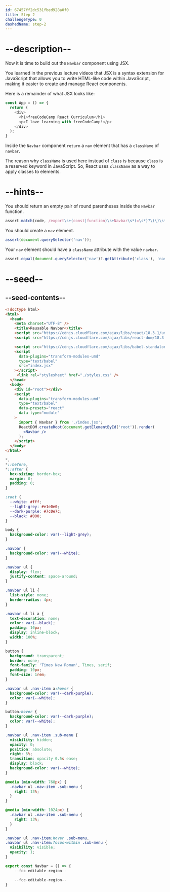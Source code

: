 ```yaml
---
id: 67457ff2dc531fbed928a0f0
title: Step 2
challengeType: 0
dashedName: step-2
---
```


# --description--

Now it is time to build out the `Navbar` component using JSX.

You learned in the previous lecture videos that JSX is a syntax extension for JavaScript that allows you to write HTML-like code within JavaScript, making it easier to create and manage React components.

Here is a remainder of what JSX looks like:

```js
const App = () => {
  return (
    <div>
      <h1>freeCodeCamp React Curriculum</h1>
      <p>I love learning with freeCodeCamp!</p>
    </div>
  );
}
```


Inside the `Navbar` component `return` a `nav` element that has a `className` of `navbar`.

The reason why `className` is used here instead of `class` is because `class` is a reserved keyword in JavaScript. So, React uses `className` as a way to apply classes to elements.

# --hints--

You should return an empty pair of round parentheses inside the `Navbar` function.

```js
assert.match(code, /export\s+(const|function)\s+Navbar\s*(=\s*)?\(\)\s*(=>\s*)?\{\s*return\s*\(\s*\)\s*;?\s*\}/);
```

You should create a `nav` element.

```js
assert(document.querySelector('nav'));
```

Your `nav` element should have a `className` attribute with the value `navbar`.

```js
assert.equal(document.querySelector('nav')?.getAttribute('class'), 'navbar');
```

# --seed--

## --seed-contents--

```html
<!doctype html>
<html>
  <head>
    <meta charset="UTF-8" />
    <title>Reusable Navbar</title>
    <script src="https://cdnjs.cloudflare.com/ajax/libs/react/18.3.1/umd/react.development.js"></script>
    <script src="https://cdnjs.cloudflare.com/ajax/libs/react-dom/18.3.1/umd/react-dom.development.js"></script>

    <script src="https://cdnjs.cloudflare.com/ajax/libs/babel-standalone/7.26.3/babel.min.js"></script>
    <script
      data-plugins="transform-modules-umd"
      type="text/babel"
      src="index.jsx"
    ></script>
     <link rel="stylesheet" href="./styles.css" />
  </head>
  <body>
    <div id="root"></div>
    <script
      data-plugins="transform-modules-umd"
      type="text/babel"
      data-presets="react"
      data-type="module"
    >
      import { Navbar } from './index.jsx';
      ReactDOM.createRoot(document.getElementById('root')).render(
        <Navbar />
      );
    </script>
  </body>
</html>
```

```css
*,
*::before,
*::after {
  box-sizing: border-box;
  margin: 0;
  padding: 0;
}

:root {
  --white: #fff;
  --light-grey: #e1e0e0;
  --dark-purple: #7c0e7c;
  --black: #000;
}

body {
  background-color: var(--light-grey);
}

.navbar {
  background-color: var(--white);
}

.navbar ul {
  display: flex;
  justify-content: space-around;
}

.navbar ul li {
  list-style: none;
  border-radius: 4px;
}

.navbar ul li a {
  text-decoration: none;
  color: var(--black);
  padding: 10px;
  display: inline-block;
  width: 100%;
}

button {
  background: transparent;
  border: none;
  font-family: 'Times New Roman', Times, serif;
  padding: 10px;
  font-size: 1rem;
}

.navbar ul .nav-item a:hover {
  background-color: var(--dark-purple);
  color: var(--white);
}

button:hover {
  background-color: var(--dark-purple);
  color: var(--white);
}

.navbar ul .nav-item .sub-menu {
  visibility: hidden;
  opacity: 0;
  position: absolute;
  right: 5%;
  transition: opacity 0.5s ease;
  display: block;
  background-color: var(--white);
}

@media (min-width: 768px) {
  .navbar ul .nav-item .sub-menu {
    right: 15%;
  }
}

@media (min-width: 1024px) {
  .navbar ul .nav-item .sub-menu {
    right: 13%;
  }
}

.navbar ul .nav-item:hover .sub-menu,
.navbar ul .nav-item:focus-within .sub-menu {
  visibility: visible;
  opacity: 1;
}
```

```jsx
export const Navbar = () => {
    --fcc-editable-region--

    --fcc-editable-region--
}
```
